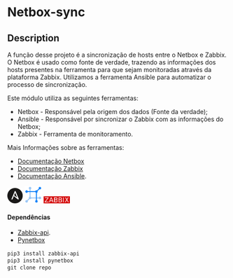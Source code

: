
# Netbox-sync
 
## Description 
A função desse projeto é a sincronização de hosts entre o Netbox e Zabbix.  O Netbox é usado como fonte de verdade, trazendo as informações dos hosts presentes na ferramenta para que sejam monitoradas através da plataforma Zabbix. Utilizamos a ferramenta Ansible para automatizar o processo de sincronização.  

Este módulo utiliza as seguintes ferramentas:
  
- Netbox - Responsável pela origem dos dados (Fonte da verdade); 
- Ansible - Responsável por sincronizar o Zabbix com as informações do Netbox; 
- Zabbix - Ferramenta de monitoramento.   


Mais Informações sobre as ferramentas:  
- [Documentação Netbox](https://netbox.readthedocs.io/en/stable/) 
- [Documentação Zabbix](https://www.zabbix.com/documentation/current/en) 
- [Documentação Ansible](https://docs.ansible.com/ansible_community.html).

<img src="./imagens/Ansible_logo.png" alt="drawing" width="35"/>
<img src="./imagens/netbox_logo-removebg.png" alt="drawing" width="40"/>
<img src="./imagens/zabbix_logo_500x131OF.png" alt="drawing" width="60"/>

#### Dependências 
 - [Zabbix-api](https://www.zabbix.com/documentation/current/pt/manual/api).
 - [Pynetbox](https://pypi.org/project/pynetbox/)

```
pip3 install zabbix-api
pip3 install pynetbox
git clone repo
```
